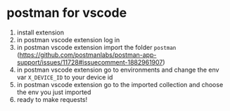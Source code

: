 # postman for vscode

1. install extension
2. in postman vscode extension log in
3. in postman vscode extension import the folder `postman` (https://github.com/postmanlabs/postman-app-support/issues/11728#issuecomment-1882961907)
4. in postman vscode extension go to environments and change the env var `X_DEVICE_ID` to your device id
5. in postman vscode extension go to the imported collection and choose the env you just imported
6. ready to make requests!
